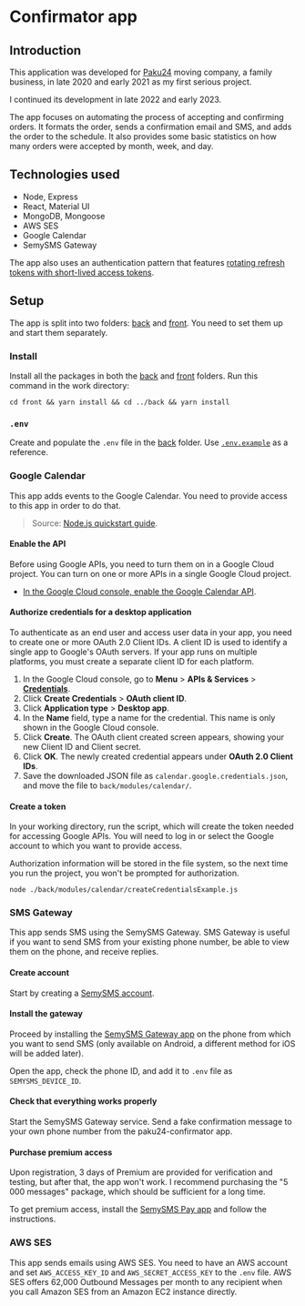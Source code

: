 # Confirmator app

## Introduction

This application was developed for [Paku24](https://paku24.fi/) moving company, a family business, in late 2020 and early 2021 as my first serious project.

I continued its development in late 2022 and early 2023.

The app focuses on automating the process of accepting and confirming orders. It formats the order, sends a confirmation email and SMS, and adds the order to the schedule. It also provides some basic statistics on how many orders were accepted by month, week, and day.

## Technologies used

- Node, Express
- React, Material UI
- MongoDB, Mongoose
- AWS SES
- Google Calendar
- SemySMS Gateway

The app also uses an authentication pattern that features [rotating refresh tokens with short-lived access tokens](https://supertokens.com/blog/the-best-way-to-securely-manage-user-sessions).

## Setup

The app is split into two folders: [back](./back/) and [front](./front/). You need to set them up and start them separately. 

### Install

Install all the packages in both the [back](./back/) and [front](./front/) folders. Run this command in the work directory:
```
cd front && yarn install && cd ../back && yarn install
```

### `.env`

Create and populate the `.env` file in the [back](./back/) folder. Use [`.env.example`](back/.env.example) as a reference.

### Google Calendar

This app adds events to the Google Calendar. You need to provide access to this app in order to do that.

> Source: [Node.js quickstart guide](https://developers.google.com/calendar/api/quickstart/nodejs).

#### Enable the API
Before using Google APIs, you need to turn them on in a Google Cloud project. You can turn on one or more APIs in a single Google Cloud project.
- [In the Google Cloud console, enable the Google Calendar API](https://console.cloud.google.com/flows/enableapi?apiid=calendar-json.googleapis.com).

#### Authorize credentials for a desktop application
To authenticate as an end user and access user data in your app, you need to create one or more OAuth 2.0 Client IDs. A client ID is used to identify a single app to Google's OAuth servers. If your app runs on multiple platforms, you must create a separate client ID for each platform.
1. In the Google Cloud console, go to **Menu** > **APIs & Services** > [**Credentials**](https://console.cloud.google.com/apis/credentials).
2. Click **Create Credentials** > **OAuth client ID**.
3. Click **Application type** > **Desktop app**.
4. In the **Name** field, type a name for the credential. This name is only shown in the Google Cloud console.
5. Click **Create**. The OAuth client created screen appears, showing your new Client ID and Client secret.
6. Click **OK**. The newly created credential appears under **OAuth 2.0 Client IDs**.
7. Save the downloaded JSON file as `calendar.google.credentials.json`, and move the file to `back/modules/calendar/`.

#### Create a token

In your working directory, run the script, which will create the token needed for accessing Google APIs. You will need to log in or select the Google account to which you want to provide access. 

Authorization information will be stored in the file system, so the next time you run the project, you won't be prompted for authorization.

```
node ./back/modules/calendar/createCredentialsExample.js
```

### SMS Gateway

This app sends SMS using the SemySMS Gateway. SMS Gateway is useful if you want to send SMS from your existing phone number, be able to view them on the phone, and receive replies.

#### Create account

Start by creating a [SemySMS account](semysms.net).

#### Install the gateway

Proceed by installing the [SemySMS Gateway app](https://semysms.net/app.php) on the phone from which you want to send SMS (only available on Android, a different method for iOS will be added later).

Open the app, check the phone ID, and add it to `.env` file as `SEMYSMS_DEVICE_ID`.

#### Check that everything works properly

Start the SemySMS Gateway service. Send a fake confirmation message to your own phone number from the paku24-confirmator app. 

#### Purchase premium access

Upon registration, 3 days of Premium are provided for verification and testing, but after that, the app won't work. I recommend purchasing the "5 000 messages" package, which should be sufficient for a long time.

To get premium access, install the [SemySMS Pay app](https://play.google.com/store/apps/details?id=net.semysms.pay) and follow the instructions.

### AWS SES

This app sends emails using AWS SES. You need to have an AWS account and set `AWS_ACCESS_KEY_ID` and `AWS_SECRET_ACCESS_KEY` to the `.env` file. AWS SES offers 62,000 Outbound Messages per month to any recipient when you call Amazon SES from an Amazon EC2 instance directly.
